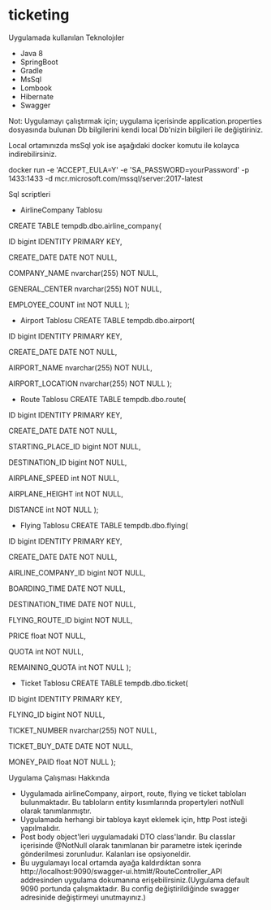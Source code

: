 # ticketing

Uygulamada kullanılan Teknolojıler
* Java 8
* SpringBoot
* Gradle
* MsSql
* Lombook
* Hibernate
* Swagger

Not: Uygulamayı çalıştırmak için; uygulama içerisinde application.properties dosyasında bulunan Db bilgilerini kendi local Db'nizin bilgileri ile değiştiriniz. 

Local ortamınızda msSql yok ise aşağıdaki docker komutu ile kolayca indirebilirsiniz.


docker run -e 'ACCEPT_EULA=Y' -e 'SA_PASSWORD=yourPassword' -p 1433:1433 -d mcr.microsoft.com/mssql/server:2017-latest

 Sql scriptleri
 
 * AirlineCompany Tablosu
 
 CREATE TABLE tempdb.dbo.airline_company(
 
 ID bigint IDENTITY PRIMARY KEY,
 
 CREATE_DATE DATE NOT NULL,
 
 COMPANY_NAME nvarchar(255) NOT NULL,
 
 GENERAL_CENTER nvarchar(255) NOT NULL,
 
 EMPLOYEE_COUNT int NOT NULL
);

* Airport Tablosu
CREATE TABLE tempdb.dbo.airport(

 ID bigint IDENTITY PRIMARY KEY,
 
 CREATE_DATE DATE NOT NULL,
 
 AIRPORT_NAME nvarchar(255) NOT NULL,
 
 AIRPORT_LOCATION nvarchar(255) NOT NULL
);

* Route Tablosu
CREATE TABLE tempdb.dbo.route(

 ID bigint IDENTITY PRIMARY KEY,
 
 CREATE_DATE DATE NOT NULL,
 
 STARTING_PLACE_ID bigint NOT NULL,
 
 DESTINATION_ID bigint NOT NULL,
 
 AIRPLANE_SPEED int NOT NULL,
 
 AIRPLANE_HEIGHT int NOT NULL,
 
 DISTANCE int NOT NULL
);

* Flying Tablosu
CREATE TABLE tempdb.dbo.flying(

 ID bigint IDENTITY PRIMARY KEY,
 
 CREATE_DATE DATE NOT NULL,
 
 AIRLINE_COMPANY_ID bigint NOT NULL,
 
 BOARDING_TIME DATE NOT NULL,
 
 DESTINATION_TIME DATE NOT NULL,
 
 FLYING_ROUTE_ID bigint NOT NULL,
 
 PRICE float NOT NULL,
 
 QUOTA int NOT NULL,
 
 REMAINING_QUOTA int NOT NULL
);

* Ticket Tablosu
CREATE TABLE tempdb.dbo.ticket(

 ID bigint IDENTITY PRIMARY KEY,
 
 FLYING_ID bigint NOT NULL,
 
 TICKET_NUMBER nvarchar(255) NOT NULL,
 
 TICKET_BUY_DATE DATE NOT NULL,
 
 MONEY_PAID float NOT NULL
);


Uygulama Çalışması Hakkında
* Uygulamada airlineCompany, airport, route, flying ve ticket tabloları bulunmaktadır. Bu tabloların entity kısımlarında propertyleri notNull olarak tanımlanmıştır.
* Uygulamada herhangi bir tabloya kayıt eklemek için, http Post isteği yapılmalıdır.
* Post body object'leri uygulamadaki DTO class'larıdır. Bu classlar içerisinde @NotNull olarak tanımlanan bir parametre istek içerinde gönderilmesi zorunludur. Kalanları ise opsiyoneldir.
* Bu uygulamayı local ortamda ayağa kaldırdıktan sonra http://localhost:9090/swagger-ui.html#/RouteController_API addresinden uygulama dokumanına erişebilirsiniz.(Uygulama default 9090 portunda çalışmaktadır. Bu config değiştirildiğinde swagger adresinide değiştirmeyi unutmayınız.)
